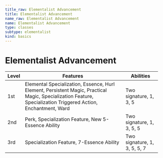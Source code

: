 ```yaml
---
title_raw: Elementalist Advancement
title: Elementalist Advancement
name_raw: Elementalist Advancement
name: Elementalist Advancement
type: classes
subtype: elementalist
kind: basics
---
```


# Elementalist Advancement

| Level | Features                                                                                                                                                       | Abilities                    |
| ----- | -------------------------------------------------------------------------------------------------------------------------------------------------------------- | ---------------------------- |
| 1st   | Elemental Specialization, Essence, Hurl Element, Persistent Magic, Practical Magic, Specialization Feature, Specialization Triggered Action, Enchantment, Ward | Two signature, 1, 3, 5       |
| 2nd   | Perk, Specialization Feature, New 5-Essence Ability                                                                                                            | Two signature, 1, 3, 5, 5    |
| 3rd   | Specialization Feature, 7-Essence Ability                                                                                                                      | Two signature, 1, 3, 5, 5, 7 |
